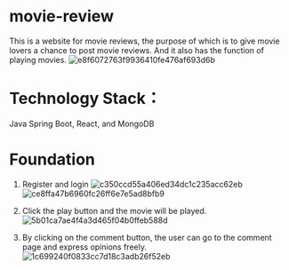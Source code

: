 # movie-review
This is a website for movie reviews, the purpose of which is to give movie lovers a chance to post movie reviews. And it also has the function of playing movies.
![e8f6072763f9936410fe476af693d6b](https://github.com/Yilan1116/movie-review/assets/119823936/725ed2d4-eac4-4658-8cb9-6993c10d53a5)
# Technology Stack：
Java Spring Boot, React, and MongoDB

# Foundation
1. Register and login
![c350ccd55a406ed34dc1c235acc62eb](https://github.com/Yilan1116/movie-review/assets/119823936/c130a0a9-d334-4bbe-94bc-dbde56836502)
![ce8ffa47b6960fc26ff6e7e5ad8bfb9](https://github.com/Yilan1116/movie-review/assets/119823936/aec7ccdd-7989-4404-aa71-a9bab1af5c11)

2. Click the play button and the movie will be played.
![5b01ca7ae4f4a3d465f04b0ffeb588d](https://github.com/Yilan1116/movie-review/assets/119823936/5a1d5d67-85fe-4bbe-9e13-00a896af67bf)


3. By clicking on the comment button, the user can go to the comment page and express opinions freely.
 ![1c699240f0833cc7d18c3adb26f52eb](https://github.com/Yilan1116/movie-review/assets/119823936/d5f1faea-74ff-474a-a739-8a0deb670e2e)
